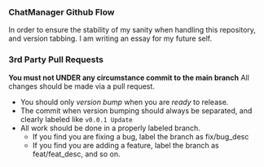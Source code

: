 ### ChatManager Github Flow
In order to ensure the stability of my sanity when handling this repository, and version tabbing. I am writing an essay for my future self.

### 3rd Party Pull Requests
**You must not UNDER any circumstance commit to the main branch** All changes should be made via a pull request.

* You should only *version bump* when you are *ready* to release.
* The commit when version bumping should always be separated, and clearly labeled like `v0.0.1 Update`
* All work should be done in a properly labeled branch.
  * If you find you are fixing a bug, label the branch as fix/bug_desc
  * If you find you are adding a feature, label the branch as feat/feat_desc, and so on.
